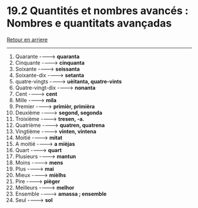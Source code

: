 # 19.2 Quantités et nombres avancés : Nombres e quantitats avançadas

[Retour en arriere](../../../menu_fiches.md)

---

1. Quarante  ----> **quaranta**
2. Cinquante  ----> **cinquanta**
3. Soixante  ----> **seissanta**
4. Soixante-dix ----> **setanta**
5. quatre-vingts ----> **uèitanta, quatre-vints**
6. Quatre-vingt-dix ----> **nonanta**
7. Cent  ----> **cent**
8. Mille  ----> **mila**
9. Premier  ----> **primièr, primièra**
10. Deuxième  ----> **segond, segonda**
11. Troixième ----> **tresen, -a.**
12. Quatrième ----> **quatren, quatrena**
13. Vingtième ----> **vinten, vintena**
14. Moitié  ----> **mitat**
15. A moitié ----> **a mièjas**
16. Quart  ----> **quart**
17. Plusieurs  ----> **mantun**
18. Moins  ----> **mens**
19. Plus  ----> **mai**
20. Mieux ----> **mièlhs**
21. Pire ----> **pièger**
22. Meilleurs ----> **melhor**
23. Ensemble  ----> **amassa ; ensemble**
24. Seul  ----> **sol**
